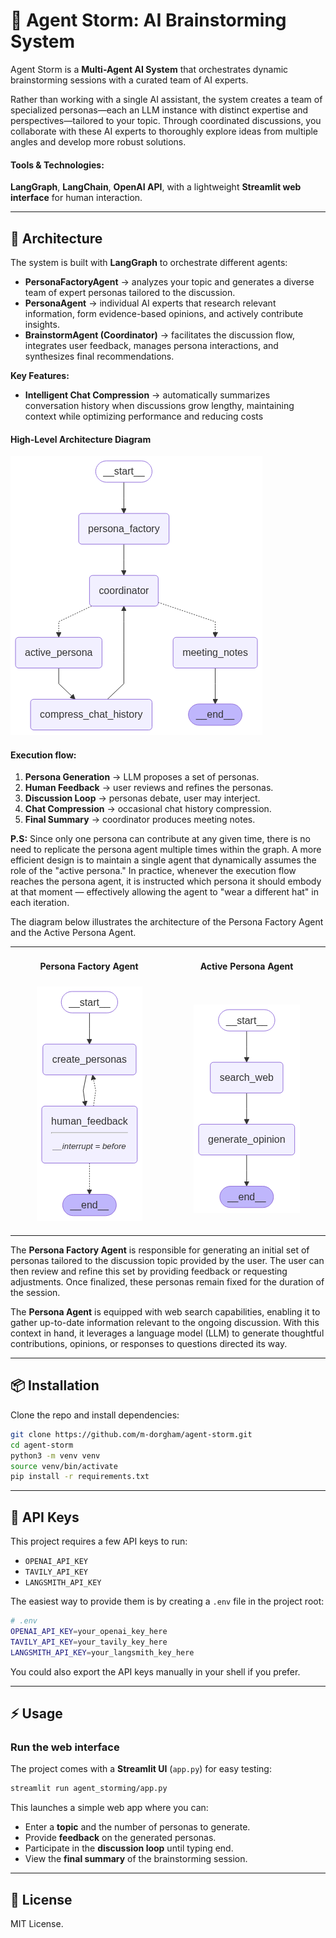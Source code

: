 # 🧠 Agent Storm: AI Brainstorming System  

Agent Storm is a **Multi-Agent AI System** that orchestrates dynamic brainstorming sessions with a curated team of AI experts.

Rather than working with a single AI assistant, the system creates a team of specialized personas—each an LLM instance with distinct expertise and perspectives—tailored to your topic. Through coordinated discussions, you collaborate with these AI experts to thoroughly explore ideas from multiple angles and develop more robust solutions.

#### Tools & Technologies:
**LangGraph**, **LangChain**, **OpenAI API**, with a lightweight **Streamlit web interface** for human interaction.

---

## 🚀 Architecture  

The system is built with **LangGraph** to orchestrate different agents:  

- **PersonaFactoryAgent** → analyzes your topic and generates a diverse team of expert personas tailored to the discussion.  
- **PersonaAgent** → individual AI experts that research relevant information, form evidence-based opinions, and actively contribute insights.  
- **BrainstormAgent (Coordinator)** → facilitates the discussion flow, integrates user feedback, manages persona interactions, and synthesizes final recommendations.

**Key Features:**
* **Intelligent Chat Compression** → automatically summarizes conversation history when discussions grow lengthy, maintaining context while optimizing performance and reducing costs

#### High-Level Architecture Diagram

![Architecture Diagram](docs/agent_storm_graph.png)  

#### Execution flow:
1. **Persona Generation** → LLM proposes a set of personas.  
2. **Human Feedback** → user reviews and refines the personas.  
3. **Discussion Loop** → personas debate, user may interject.
4. **Chat Compression** → occasional chat history compression.
5. **Final Summary** → coordinator produces meeting notes.

**P.S:** Since only one persona can contribute at any given time, there is no need to replicate the persona agent multiple times within the graph. A more efficient design is to maintain a single agent that dynamically assumes the role of the "active persona." In practice, whenever the execution flow reaches the persona agent, it is instructed which persona it should embody at that moment — effectively allowing the agent to "wear a different hat" in each iteration.

The diagram below illustrates the architecture of the Persona Factory Agent and the Active Persona Agent.


<table width="100%">
<tr>
  <td width="50%" align="center"><h4>Persona Factory Agent</h4></td>
  <td width="50%" align="center"><h4>Active Persona Agent</h4></td>
</tr>
<tr>
  <td width="50%" align="center">
    <img src="docs/persona_factory_graph.png" alt="Architecture Diagram"/>
    <img width="441" height="1">
  </td>
  <td width="50%" align="center">
    <img src="docs/persona_agent_graph.png" alt="System Workflow"/>
  </td>
</tr>
</table>

The **Persona Factory Agent** is responsible for generating an initial set of personas tailored to the discussion topic provided by the user. The user can then review and refine this set by providing feedback or requesting adjustments. Once finalized, these personas remain fixed for the duration of the session.

The **Persona Agent** is equipped with web search capabilities, enabling it to gather up-to-date information relevant to the ongoing discussion. With this context in hand, it leverages a language model (LLM) to generate thoughtful contributions, opinions, or responses to questions directed its way.

---

## 📦 Installation  

Clone the repo and install dependencies:  

```bash
git clone https://github.com/m-dorgham/agent-storm.git
cd agent-storm
python3 -m venv venv
source venv/bin/activate
pip install -r requirements.txt
```

---

## 🔑 API Keys  

This project requires a few API keys to run:  

- `OPENAI_API_KEY`  
- `TAVILY_API_KEY`  
- `LANGSMITH_API_KEY`  

The easiest way to provide them is by creating a `.env` file in the project root:  

```bash
# .env
OPENAI_API_KEY=your_openai_key_here
TAVILY_API_KEY=your_tavily_key_here
LANGSMITH_API_KEY=your_langsmith_key_here
```

You could also export the API keys manually in your shell if you prefer.

---

## ⚡ Usage  

### Run the web interface  

The project comes with a **Streamlit UI** (`app.py`) for easy testing:  

```bash
streamlit run agent_storming/app.py
```
This launches a simple web app where you can:

- Enter a **topic** and the number of personas to generate.
- Provide **feedback** on the generated personas.
- Participate in the **discussion loop** until typing end.
- View the **final summary** of the brainstorming session.

---

## 📜 License  

MIT License.  
